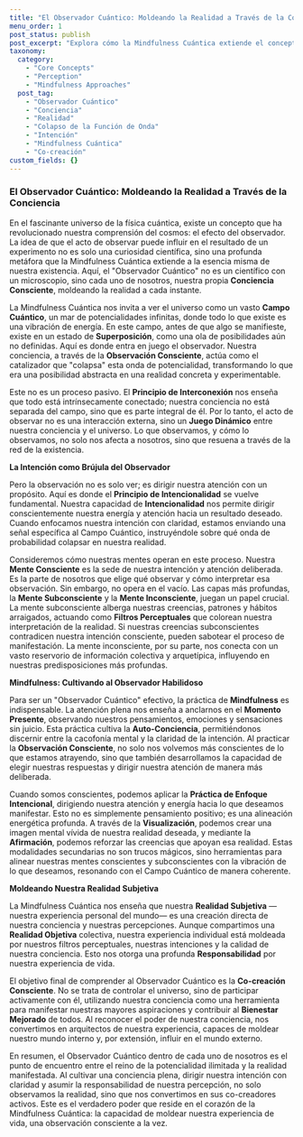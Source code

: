```yaml
---
title: "El Observador Cuántico: Moldeando la Realidad a Través de la Conciencia"
menu_order: 1
post_status: publish
post_excerpt: "Explora cómo la Mindfulness Cuántica extiende el concepto del observador cuántico a nuestra vida diaria, revelando cómo nuestra conciencia no es un mero espectador, sino un participante activo en la manifestación de nuestra realidad. Descubre el poder de la intención, la atención plena y la responsabilidad personal para co-crear un futuro deseado."
taxonomy:
  category:
    - "Core Concepts"
    - "Perception"
    - "Mindfulness Approaches"
  post_tag:
    - "Observador Cuántico"
    - "Conciencia"
    - "Realidad"
    - "Colapso de la Función de Onda"
    - "Intención"
    - "Mindfulness Cuántica"
    - "Co-creación"
custom_fields: {}
---
```


### El Observador Cuántico: Moldeando la Realidad a Través de la Conciencia

En el fascinante universo de la física cuántica, existe un concepto que ha revolucionado nuestra comprensión del cosmos: el efecto del observador. La idea de que el acto de observar puede influir en el resultado de un experimento no es solo una curiosidad científica, sino una profunda metáfora que la Mindfulness Cuántica extiende a la esencia misma de nuestra existencia. Aquí, el "Observador Cuántico" no es un científico con un microscopio, sino cada uno de nosotros, nuestra propia **Conciencia Consciente**, moldeando la realidad a cada instante.

La Mindfulness Cuántica nos invita a ver el universo como un vasto **Campo Cuántico**, un mar de potencialidades infinitas, donde todo lo que existe es una vibración de energía. En este campo, antes de que algo se manifieste, existe en un estado de **Superposición**, como una ola de posibilidades aún no definidas. Aquí es donde entra en juego el observador. Nuestra conciencia, a través de la **Observación Consciente**, actúa como el catalizador que "colapsa" esta onda de potencialidad, transformando lo que era una posibilidad abstracta en una realidad concreta y experimentable.

Este no es un proceso pasivo. El **Principio de Interconexión** nos enseña que todo está intrínsecamente conectado; nuestra conciencia no está separada del campo, sino que es parte integral de él. Por lo tanto, el acto de observar no es una interacción externa, sino un **Juego Dinámico** entre nuestra conciencia y el universo. Lo que observamos, y cómo lo observamos, no solo nos afecta a nosotros, sino que resuena a través de la red de la existencia.

**La Intención como Brújula del Observador**

Pero la observación no es solo ver; es dirigir nuestra atención con un propósito. Aquí es donde el **Principio de Intencionalidad** se vuelve fundamental. Nuestra capacidad de **Intencionalidad** nos permite dirigir conscientemente nuestra energía y atención hacia un resultado deseado. Cuando enfocamos nuestra intención con claridad, estamos enviando una señal específica al Campo Cuántico, instruyéndole sobre qué onda de probabilidad colapsar en nuestra realidad.

Consideremos cómo nuestras mentes operan en este proceso. Nuestra **Mente Consciente** es la sede de nuestra intención y atención deliberada. Es la parte de nosotros que elige qué observar y cómo interpretar esa observación. Sin embargo, no opera en el vacío. Las capas más profundas, la **Mente Subconsciente** y la **Mente Inconsciente**, juegan un papel crucial. La mente subconsciente alberga nuestras creencias, patrones y hábitos arraigados, actuando como **Filtros Perceptuales** que colorean nuestra interpretación de la realidad. Si nuestras creencias subconscientes contradicen nuestra intención consciente, pueden sabotear el proceso de manifestación. La mente inconsciente, por su parte, nos conecta con un vasto reservorio de información colectiva y arquetípica, influyendo en nuestras predisposiciones más profundas.

**Mindfulness: Cultivando al Observador Habilidoso**

Para ser un "Observador Cuántico" efectivo, la práctica de **Mindfulness** es indispensable. La atención plena nos enseña a anclarnos en el **Momento Presente**, observando nuestros pensamientos, emociones y sensaciones sin juicio. Esta práctica cultiva la **Auto-Conciencia**, permitiéndonos discernir entre la cacofonía mental y la claridad de la intención. Al practicar la **Observación Consciente**, no solo nos volvemos más conscientes de lo que estamos atrayendo, sino que también desarrollamos la capacidad de elegir nuestras respuestas y dirigir nuestra atención de manera más deliberada.

Cuando somos conscientes, podemos aplicar la **Práctica de Enfoque Intencional**, dirigiendo nuestra atención y energía hacia lo que deseamos manifestar. Esto no es simplemente pensamiento positivo; es una alineación energética profunda. A través de la **Visualización**, podemos crear una imagen mental vívida de nuestra realidad deseada, y mediante la **Afirmación**, podemos reforzar las creencias que apoyan esa realidad. Estas modalidades secundarias no son trucos mágicos, sino herramientas para alinear nuestras mentes conscientes y subconscientes con la vibración de lo que deseamos, resonando con el Campo Cuántico de manera coherente.

**Moldeando Nuestra Realidad Subjetiva**

La Mindfulness Cuántica nos enseña que nuestra **Realidad Subjetiva** —nuestra experiencia personal del mundo— es una creación directa de nuestra conciencia y nuestras percepciones. Aunque compartimos una **Realidad Objetiva** colectiva, nuestra experiencia individual está moldeada por nuestros filtros perceptuales, nuestras intenciones y la calidad de nuestra conciencia. Esto nos otorga una profunda **Responsabilidad** por nuestra experiencia de vida.

El objetivo final de comprender al Observador Cuántico es la **Co-creación Consciente**. No se trata de controlar el universo, sino de participar activamente con él, utilizando nuestra conciencia como una herramienta para manifestar nuestras mayores aspiraciones y contribuir al **Bienestar Mejorado** de todos. Al reconocer el poder de nuestra conciencia, nos convertimos en arquitectos de nuestra experiencia, capaces de moldear nuestro mundo interno y, por extensión, influir en el mundo externo.

En resumen, el Observador Cuántico dentro de cada uno de nosotros es el punto de encuentro entre el reino de la potencialidad ilimitada y la realidad manifestada. Al cultivar una conciencia plena, dirigir nuestra intención con claridad y asumir la responsabilidad de nuestra percepción, no solo observamos la realidad, sino que nos convertimos en sus co-creadores activos. Este es el verdadero poder que reside en el corazón de la Mindfulness Cuántica: la capacidad de moldear nuestra experiencia de vida, una observación consciente a la vez.